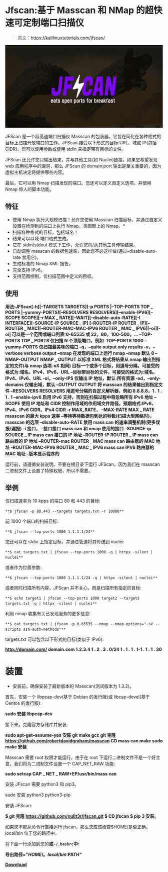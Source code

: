 # Jfscan:基于 Masscan 和 NMap 的超快速可定制端口扫描仪

> 原文：<https://kalilinuxtutorials.com/jfscan/>

[![](img/c184b4561f08f4a616f34d5b6b942a67.png)](https://blogger.googleusercontent.com/img/b/R29vZ2xl/AVvXsEiPxuENji127ZeDlsCnFPK67JRJAGdhUa8a1pJ-dbx8-Qm7Q6o-Nmw_HrEbExdB5ySxJ9Eso7439ay2kDG9sVj1HEAk_yisrj0jgAED61iK9iAMWjW6-I0XtrnWbzTfMqw1fepCDBhAUvEZT1RMyTVUsc3oa9JKqMr3ucWigI2BxZQI12LA4THVrP_v/s728/logo%20(1).png)

JFScan 是一个超高速端口扫描仪 Masscan 的包装器。它旨在简化在各种格式的目标上扫描开放端口的工作。JFScan 接受以下形式的目标:URL、域或 IP(包括 CIDR)。您可以使用参数或使用 stdin 来指定带有目标的文件。

JFScan 还允许您只输出结果，并与其他工具(如 Nuclei)链接。如果您希望发现 web 应用程序中的漏洞，那么 JFScan 的 domain:port 输出是至关重要的，因为虚拟主机决定将提供哪些内容。

最后，它可以用 Nmap 扫描发现的端口。您还可以定义自定义选项，并使用 Nmap 惊人的脚本功能。

## 特征

*   使用 Nmap 执行大规模扫描！允许您使用 Masscan 扫描目标，并通过自定义设置在检测到的端口上执行 Nmap。类固醇上的 Nmap。*
*   扫描各种格式的目标，包括域名！
*   结果可以以域:端口格式生成。
*   它在 stdin/stdout 模式下工作，允许您向/从其他工具传输结果。
*   自动调整 masscan 的数据包速率，因此您不必这样做(通过–disable-auto-rate 禁用它)。
*   生成标准的 Nmap XML 报告。
*   完全支持 IPv6。
*   支持范围控制，仅扫描范围中定义的目标。

## 使用

**用法:JFScan[-h][–TARGETS TARGETS](-p PORTS |–TOP-PORTS TOP _ PORTS |–yummy-PORTS)[–RESOLVERS RESOLVERS][–enable-IPV6][–SCOPE SCOPE][–r MAX _ RATE][–WAIT][–disable-auto-RATE][–I INTERFACE][–SOURCE-IP SOURCE _ IP]
[–ROUTER-IP ROUTER _ IP][–ROUTER _ MAC][–ROUTER-MAC-MAC-IPV6 ROUTER _ MAC _ IPV6][-oi][-oi] 可以是一个范围或端口列表:0-65535 或 22，80，100-500，…
–TOP-PORTS TOP _ PORTS
仅扫描 N 个顶级端口，例如–TOP-PORTS 1000
–yummy-PORTS 仅扫描最美味的端口
-q，–quite output only results
-v，–verbose verbose output
–nmap 在发现的端口上运行 nmap
–nmap 默认 8
–NMAP-OUTPUT NMAP _ OUTPUT
以标准 XML 格式将结果从 nmap 输出到指定的文件(与 nmap 选项-oX 相同)
目标一个或多个目标，用逗号分隔，可接受的格式为:域名、IPv4、IPv6、URL
–目标带目标的文件，可接受的格式为:域名、IPv4、IPv6、URL
-oi，–only-IPS 仅输出 IP 地址，默认:所有资源
-od，–only-domains 仅输出域，默认 –OUTPUT OUTPUT
将 masscan 的结果输出到指定文件
–RESOLVERS RESOLVERS
用逗号分隔的自定义解析器，例如 8.8.8.8，1 . 1 . 1 . 1
–enable-ipv6 启用 IPv6 支持，否则在扫描过程中将忽略所有 IPv6 地址
–SCOPE 使用 IP 地址和 CIDR 控制作用域的作用域文件路径，预期格式:IPv6、IPv4、IPv6 CIDR、IPv4 CIDR
-r MAX_RATE， –MAX-RATE MAX _ RATE
masscan 的最大 kpps 速率
–等待等待数据包到达的秒数(扫描大型网络时)，masscan 的选项
–disable-auto-RATE 禁用 mass can 的速率调整机制(更多误报/漏报)
-i 接口， –接口接口
mass can 和 nmap 使用的接口
–SOURCE-ip SOURCE _ IP
mass can 接口的 IP 地址
–ROUTER-IP ROUTER _ IP
mass can 路由器的 IP 地址
–ROUTER-mac ROUTER _ MAC
mass can 路由器的 MAC 地址
–ROUTER-MAC-IPV6 ROUTER _ MAC _ IPV6
mass can IPV6 路由器的 MAC 地址
–版本显示程序的**

运行前，请遵循安装说明。不要在根目录下运行 JFScan，因为我们在 masscan 二进制文件上设置了特殊权限，所以不需要。

## 举例

仅扫描速率为 10 kpps 的端口 80 和 443 的目标:

`**$ jfscan -p 80,443 --targets targets.txt -r 10000**`

前 1000 个端口的扫描目标:

`**$ jfscan --top-ports 1000 1.1.1.1/24**`

您还可以在 stdin 上指定目标，并通过管道将其传送到 nuclei:

`**$ cat targets.txt | jfscan --top-ports 1000 -q | httpx -silent | nuclei**`

或者作为位置参数:

`**$ jfscan --top-ports 1000 1.1.1.1/24 -q | httpx -silent | nuclei**`

或者同时扫描所有内容，JFScan 并不关心，而是扫描所有指定的目标:

`**$ echo target1 | jfscan --top-ports 1000 target2 --targets targets.txt -q | httpx -silent | nuclei**`

利用 nmap 收集有关已发现服务的更多信息:

`**$ cat targets.txt | jfscan -p 0-65535 --nmap --nmap-options="-sV --scripts ssh-auth-methods"**`

targets.txt 可以包含以下形式的目标(类似于 IPv6):

**http://domain.com/
domain.com
1.2.3.4
1 . 2 . 3 . 0/24
1 . 1 . 1 . 1-1 . 1 . 1 . 30**

# 装置

*   安装前，确保安装了最新版本的 Masscan(测试版本为 1.3.2)。

首先，安装一个 libpcap-dev(基于 Debian 的发行版)或 libcap-devel(基于 Centos 的发行版):

**sudo 安装 libpcap-dev**

接下来，克隆官方存储库并安装:

**sudo apt-get–assume-yes 安装 git make gcc
git 克隆 https://github.com/robertdavidgraham/masscan
CD mass can
make
sudo make 安装**

Masscan 需要 root 权限才能运行。由于在 root 下运行二进制文件不是一个好主意，我们将为二进制文件设置一个 CAP_NET_RAW 功能:

**sudo setcap CAP _ NET _ RAW+EP/usr/bin/mass can**

安装 JFscan 需要 python3 和 pip3。

sudo 安装 python3 python3-pip

安装 JFScan:

**$ git 克隆 https://github.com/nullt3r/jfscan.git
$ CD jfscan
$ pip 3 安装。**

如果您不能从命令行直接运行 jfscan，那么您应该检查$HOME/是否正确。local/bin 位于您的路径中。

将下面一行添加到您的**或`~/.bashrc`中:**

**导出路径="$HOME/。local/bin:$PATH"**

[**Download**](https://github.com/nullt3r/jfscan)